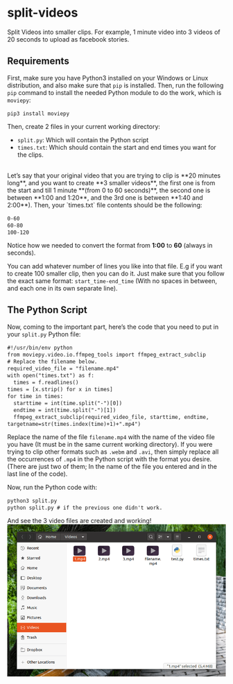 # split-videos

Split Videos into smaller clips. For example, 1 minute video into 3 videos of 20 seconds to upload as facebook stories.

## Requirements

First, make sure you have Python3 installed on your Windows or Linux distribution, and also make sure that `pip` is installed. Then, run the following `pip` command to install the needed Python module to do the work, which is `moviepy`:

```
pip3 install moviepy
```

Then, create 2 files in your current working directory:

- `split.py`: Which will contain the Python script
- `times.txt`: Which should contain the start and end times you want for the clips.

<p><br>Let’s say that your original video that you are trying to clip is **20 minutes long**, and you want to create **3 smaller videos**, the first one is from the start and till 1 minute **(from 0 to 60 seconds)**, the second one is between **1:00 and 1:20**, and the 3rd one is between **1:40 and 2:00**). Then, your `times.txt` file contents should be the following:</p>

```
0-60
60-80
100-120
```

Notice how we needed to convert the format from **1:00** to **60** (always in seconds).

You can add whatever number of lines you like into that file. E.g if you want to create 100 smaller clip, then you can do it. Just make sure that you follow the exact same format: `start_time-end_time` (With no spaces in between, and each one in its own separate line).

## The Python Script

Now, coming to the important part, here’s the code that you need to put in your `split.py` Python file:

```
#!/usr/bin/env python
from moviepy.video.io.ffmpeg_tools import ffmpeg_extract_subclip
# Replace the filename below.
required_video_file = "filename.mp4"
with open("times.txt") as f:
  times = f.readlines()
times = [x.strip() for x in times]
for time in times:
  starttime = int(time.split("-")[0])
  endtime = int(time.split("-")[1])
  ffmpeg_extract_subclip(required_video_file, starttime, endtime, targetname=str(times.index(time)+1)+".mp4")
```

Replace the name of the file `filename.mp4` with the name of the video file you have (It must be in the same current working directory). If you were trying to clip other formats such as `.webm` and `.avi`, then simply replace all the occurrences of `.mp4` in the Python script with the format you desire. (There are just two of them; In the name of the file you entered and in the last line of the code).

Now, run the Python code with:

```
python3 split.py
python split.py # if the previous one didn't work.
```

And see the 3 video files are created and working!
![Screenshot](./capture.png)
